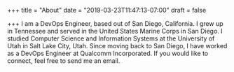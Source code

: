 +++
title = "About"
date = "2019-03-23T11:47:13-07:00"
draft = false

+++
I am a DevOps Engineer, based out of San Diego, California. I grew up in Tennessee and served in the United States Marine Corps in San Diego. I studied Computer Science and Information Systems at the University of Utah in Salt Lake City, Utah. Since moving back to San Diego, I have worked as a DevOps Engineer at Qualcomm Incorporated. If you would like to connect, feel free to send me an email.